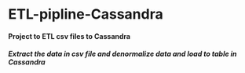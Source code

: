# ETL-pipline-Cassandra
#### Project to ETL csv files to Cassandra

##### Extract the data in csv file and denormalize data and load to table in Cassandra
